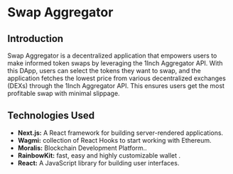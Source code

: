 # Swap Aggregator

## Introduction

Swap Aggregator is a decentralized application that empowers users to make informed token swaps by leveraging the 1Inch Aggregator API. With this DApp, users can select the tokens they want to swap, and the application fetches the lowest price from various decentralized exchanges (DEXs) through the 1Inch Aggregator API. This ensures users get the most profitable swap with minimal slippage.

## Technologies Used

- **Next.js:** A React framework for building server-rendered applications.
- **Wagmi:** collection of React Hooks to start working with Ethereum.
- **Moralis:** Blockchain Development Platform..
- **RainbowKit:** fast, easy and highly customizable wallet .
- **React:** A JavaScript library for building user interfaces.
